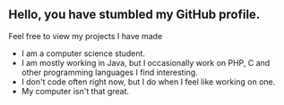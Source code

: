 ## Hello, you have stumbled my GitHub profile.
Feel free to view my projects I have made

- I am a computer science student.
- I am mostly working in Java, but I occasionally work on PHP, C and other programming languages I find interesting.
- I don't code often right now, but I do when I feel like working on one.
- My computer isn't that great.

